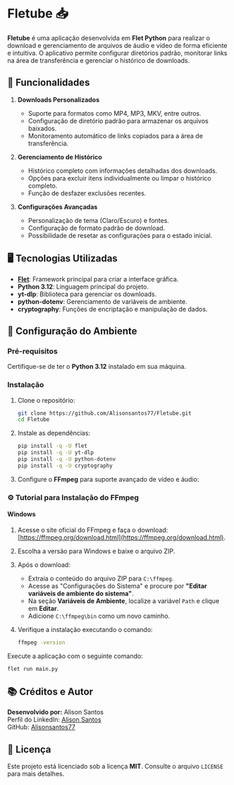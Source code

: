 # Fletube 📥

**Fletube** é uma aplicação desenvolvida em **Flet Python** para realizar o download e gerenciamento de arquivos de áudio e vídeo de forma eficiente e intuitiva. O aplicativo permite configurar diretórios padrão, monitorar links na área de transferência e gerenciar o histórico de downloads.

## 🚀 Funcionalidades

1. **Downloads Personalizados**
   - Suporte para formatos como MP4, MP3, MKV, entre outros.
   - Configuração de diretório padrão para armazenar os arquivos baixados.
   - Monitoramento automático de links copiados para a área de transferência.

2. **Gerenciamento de Histórico**
   - Histórico completo com informações detalhadas dos downloads.
   - Opções para excluir itens individualmente ou limpar o histórico completo.
   - Função de desfazer exclusões recentes.

3. **Configurações Avançadas**
   - Personalização de tema (Claro/Escuro) e fontes.
   - Configuração de formato padrão de download.
   - Possibilidade de resetar as configurações para o estado inicial.

## 🖥️ Tecnologias Utilizadas

- **[Flet](https://flet.dev/)**: Framework principal para criar a interface gráfica.
- **Python 3.12**: Linguagem principal do projeto.
- **yt-dlp**: Biblioteca para gerenciar os downloads.
- **python-dotenv**: Gerenciamento de variáveis de ambiente.
- **cryptography**: Funções de encriptação e manipulação de dados.

## 🔧 Configuração do Ambiente

### Pré-requisitos

Certifique-se de ter o **Python 3.12** instalado em sua máquina.

### Instalação

1. Clone o repositório:
   ```bash
   git clone https://github.com/Alisonsantos77/Fletube.git
   cd Fletube
   ```

2. Instale as dependências:
   ```bash
   pip install -q -U flet
   pip install -q -U yt-dlp
   pip install -q -U python-dotenv
   pip install -q -U cryptography
   ```

3. Configure o **FFmpeg** para suporte avançado de vídeo e áudio:

### ⚙️ Tutorial para Instalação do FFmpeg

#### **Windows**
1. Acesse o site oficial do FFmpeg e faça o download:
   [https://ffmpeg.org/download.html](https://ffmpeg.org/download.html).

2. Escolha a versão para Windows e baixe o arquivo ZIP.

3. Após o download:
   - Extraia o conteúdo do arquivo ZIP para `C:\ffmpeg`.
   - Acesse as "Configurações do Sistema" e procure por **"Editar variáveis de ambiente do sistema"**.
   - Na seção **Variáveis de Ambiente**, localize a variável `Path` e clique em **Editar**.
   - Adicione `C:\ffmpeg\bin` como um novo caminho.

4. Verifique a instalação executando o comando:
   ```bash
   ffmpeg -version
   ```

Execute a aplicação com o seguinte comando:
```bash
flet run main.py
```

## 📚 Créditos e Autor

**Desenvolvido por:** Alison Santos  
Perfil do LinkedIn: [Alison Santos](https://www.linkedin.com/in/alisonsantosdev)  
GitHub: [Alisonsantos77](https://github.com/Alisonsantos77)

## 📜 Licença

Este projeto está licenciado sob a licença **MIT**. Consulte o arquivo `LICENSE` para mais detalhes.
